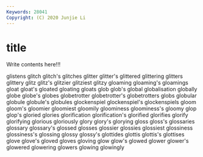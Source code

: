 ```yaml
---
Keywords: 28041
Copyright: (C) 2020 Junjie Li
---
```


# title

Write contents here!!!

glistens 
glitch 
glitch's 
glitches 
glitter 
glitter's
glittered 
glittering 
glitters 
glittery 
glitz 
glitz's 
glitzier 
glitziest 
glitzy 
gloaming
gloaming's 
gloamings 
gloat 
gloat's 
gloated 
gloating 
gloats 
glob 
glob's 
global
globalisation 
globally 
globe 
globe's 
globes 
globetrotter 
globetrotter's 
globetrotters 
globs 
globular
globule 
globule's 
globules 
glockenspiel 
glockenspiel's 
glockenspiels 
gloom 
gloom's 
gloomier 
gloomiest
gloomily 
gloominess 
gloominess's 
gloomy 
glop 
glop's 
gloried 
glories 
glorification 
glorification's
glorified 
glorifies 
glorify 
glorifying 
glorious 
gloriously 
glory 
glory's 
glorying 
gloss
gloss's 
glossaries 
glossary 
glossary's 
glossed 
glosses 
glossier 
glossies 
glossiest 
glossiness
glossiness's 
glossing 
glossy 
glossy's 
glottides 
glottis 
glottis's 
glottises 
glove 
glove's
gloved 
gloves 
gloving 
glow 
glow's 
glowed 
glower 
glower's 
glowered 
glowering
glowers 
glowing 
glowingly 
